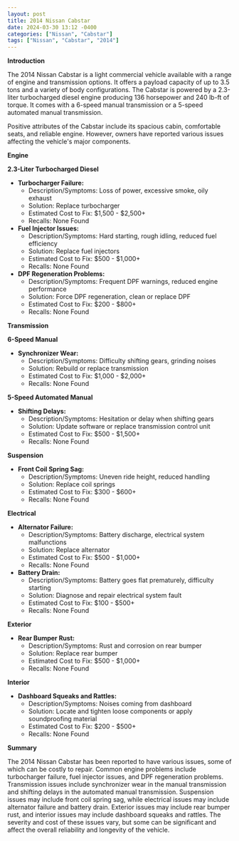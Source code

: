 ```yaml
---
layout: post
title: 2014 Nissan Cabstar
date: 2024-03-30 13:12 -0400
categories: ["Nissan", "Cabstar"]
tags: ["Nissan", "Cabstar", "2014"]
---
```

**Introduction**

The 2014 Nissan Cabstar is a light commercial vehicle available with a range of engine and transmission options. It offers a payload capacity of up to 3.5 tons and a variety of body configurations. The Cabstar is powered by a 2.3-liter turbocharged diesel engine producing 136 horsepower and 240 lb-ft of torque. It comes with a 6-speed manual transmission or a 5-speed automated manual transmission.

Positive attributes of the Cabstar include its spacious cabin, comfortable seats, and reliable engine. However, owners have reported various issues affecting the vehicle's major components.

**Engine**

**2.3-Liter Turbocharged Diesel**

* **Turbocharger Failure:**
    * Description/Symptoms: Loss of power, excessive smoke, oily exhaust
    * Solution: Replace turbocharger
    * Estimated Cost to Fix: $1,500 - $2,500+
    * Recalls: None Found
* **Fuel Injector Issues:**
    * Description/Symptoms: Hard starting, rough idling, reduced fuel efficiency
    * Solution: Replace fuel injectors
    * Estimated Cost to Fix: $500 - $1,000+
    * Recalls: None Found
* **DPF Regeneration Problems:**
    * Description/Symptoms: Frequent DPF warnings, reduced engine performance
    * Solution: Force DPF regeneration, clean or replace DPF
    * Estimated Cost to Fix: $200 - $800+
    * Recalls: None Found

**Transmission**

**6-Speed Manual**

* **Synchronizer Wear:**
    * Description/Symptoms: Difficulty shifting gears, grinding noises
    * Solution: Rebuild or replace transmission
    * Estimated Cost to Fix: $1,000 - $2,000+
    * Recalls: None Found

**5-Speed Automated Manual**

* **Shifting Delays:**
    * Description/Symptoms: Hesitation or delay when shifting gears
    * Solution: Update software or replace transmission control unit
    * Estimated Cost to Fix: $500 - $1,500+
    * Recalls: None Found

**Suspension**

* **Front Coil Spring Sag:**
    * Description/Symptoms: Uneven ride height, reduced handling
    * Solution: Replace coil springs
    * Estimated Cost to Fix: $300 - $600+
    * Recalls: None Found

**Electrical**

* **Alternator Failure:**
    * Description/Symptoms: Battery discharge, electrical system malfunctions
    * Solution: Replace alternator
    * Estimated Cost to Fix: $500 - $1,000+
    * Recalls: None Found
* **Battery Drain:**
    * Description/Symptoms: Battery goes flat prematurely, difficulty starting
    * Solution: Diagnose and repair electrical system fault
    * Estimated Cost to Fix: $100 - $500+
    * Recalls: None Found

**Exterior**

* **Rear Bumper Rust:**
    * Description/Symptoms: Rust and corrosion on rear bumper
    * Solution: Replace rear bumper
    * Estimated Cost to Fix: $500 - $1,000+
    * Recalls: None Found

**Interior**

* **Dashboard Squeaks and Rattles:**
    * Description/Symptoms: Noises coming from dashboard
    * Solution: Locate and tighten loose components or apply soundproofing material
    * Estimated Cost to Fix: $200 - $500+
    * Recalls: None Found

**Summary**

The 2014 Nissan Cabstar has been reported to have various issues, some of which can be costly to repair. Common engine problems include turbocharger failure, fuel injector issues, and DPF regeneration problems. Transmission issues include synchronizer wear in the manual transmission and shifting delays in the automated manual transmission. Suspension issues may include front coil spring sag, while electrical issues may include alternator failure and battery drain. Exterior issues may include rear bumper rust, and interior issues may include dashboard squeaks and rattles. The severity and cost of these issues vary, but some can be significant and affect the overall reliability and longevity of the vehicle.
